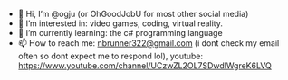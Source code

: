 - 👋 Hi, I’m @ogju (or OhGoodJobU for most other social media)
- 👀 I’m interested in: video games, coding, virtual reality.
- 🌱 I’m currently learning: the c# programming language
- 📫 How to reach me: nbrunner322@gmail.com (i dont check my email often so dont expect me to respond lol), youtube: https://www.youtube.com/channel/UCzwZL2OL7SDwdlWgreK6LVQ



